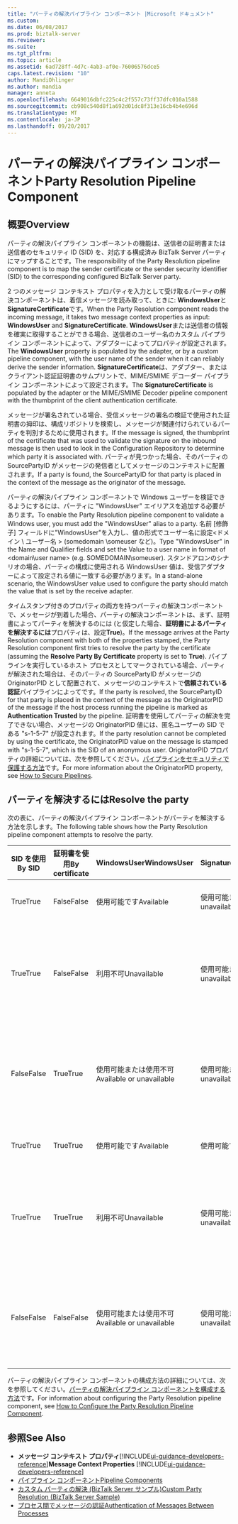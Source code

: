 ```yaml
---
title: "パーティの解決パイプライン コンポーネント |Microsoft ドキュメント"
ms.custom: 
ms.date: 06/08/2017
ms.prod: biztalk-server
ms.reviewer: 
ms.suite: 
ms.tgt_pltfrm: 
ms.topic: article
ms.assetid: 6ad728ff-4d7c-4ab3-af0e-76006576dce5
caps.latest.revision: "10"
author: MandiOhlinger
ms.author: mandia
manager: anneta
ms.openlocfilehash: 6649016dbfc225c4c2f557c73ff37dfc010a1588
ms.sourcegitcommit: cb908c540d8f1a692d01dc8f313e16cb4b4e696d
ms.translationtype: MT
ms.contentlocale: ja-JP
ms.lasthandoff: 09/20/2017
---
```

# <a name="party-resolution-pipeline-component"></a><span data-ttu-id="d3611-102">パーティの解決パイプライン コンポーネント</span><span class="sxs-lookup"><span data-stu-id="d3611-102">Party Resolution Pipeline Component</span></span>

## <a name="overview"></a><span data-ttu-id="d3611-103">概要</span><span class="sxs-lookup"><span data-stu-id="d3611-103">Overview</span></span>
<span data-ttu-id="d3611-104">パーティの解決パイプライン コンポーネントの機能は、送信者の証明書または送信者のセキュリティ ID (SID) を、対応する構成済み BizTalk Server パーティにマップすることです。</span><span class="sxs-lookup"><span data-stu-id="d3611-104">The responsibility of the Party Resolution pipeline component is to map the sender certificate or the sender security identifier (SID) to the corresponding configured BizTalk Server party.</span></span>  
  
 <span data-ttu-id="d3611-105">2 つのメッセージ コンテキスト プロパティを入力として受け取るパーティの解決コンポーネントは、着信メッセージを読み取って、ときに: **WindowsUser**と**SignatureCertificate**です。</span><span class="sxs-lookup"><span data-stu-id="d3611-105">When the Party Resolution component reads the incoming message, it takes two message context properties as input: **WindowsUser** and **SignatureCertificate**.</span></span> <span data-ttu-id="d3611-106">**WindowsUser**または送信者の情報を確実に取得することができる場合、送信者のユーザー名のカスタム パイプライン コンポーネントによって、アダプターによってプロパティが設定されます。</span><span class="sxs-lookup"><span data-stu-id="d3611-106">The **WindowsUser** property is populated by the adapter, or by a custom pipeline component, with the user name of the sender when it can reliably derive the sender information.</span></span> <span data-ttu-id="d3611-107">**SignatureCertificate**は、アダプター、またはクライアント認証証明書のサムプリントで、MIME/SMIME デコーダー パイプライン コンポーネントによって設定されます。</span><span class="sxs-lookup"><span data-stu-id="d3611-107">The **SignatureCertificate** is populated by the adapter or the MIME/SMIME Decoder pipeline component with the thumbprint of the client authentication certificate.</span></span>  
  
 <span data-ttu-id="d3611-108">メッセージが署名されている場合、受信メッセージの署名の検証で使用された証明書の拇印は、構成リポジトリを検索し、メッセージが関連付けられているパーティを判別するために使用されます。</span><span class="sxs-lookup"><span data-stu-id="d3611-108">If the message is signed, the thumbprint of the certificate that was used to validate the signature on the inbound message is then used to look in the Configuration Repository to determine which party it is associated with.</span></span> <span data-ttu-id="d3611-109">パーティが見つかった場合、そのパーティの SourcePartyID がメッセージの発信者としてメッセージのコンテキストに配置されます。</span><span class="sxs-lookup"><span data-stu-id="d3611-109">If a party is found, the SourcePartyID for that party is placed in the context of the message as the originator of the message.</span></span>  
  
 <span data-ttu-id="d3611-110">パーティの解決パイプライン コンポーネントで Windows ユーザーを検証できるようにするには、パーティに "WindowsUser" エイリアスを追加する必要があります。</span><span class="sxs-lookup"><span data-stu-id="d3611-110">To enable the Party Resolution pipeline component to validate a Windows user, you must add the "WindowsUser" alias to a party.</span></span> <span data-ttu-id="d3611-111">名前 [修飾子] フィールドに"WindowsUser"を入力し、値の形式でユーザー名に設定\<ドメイン \ ユーザー名 > (somedomain \someuser など)。</span><span class="sxs-lookup"><span data-stu-id="d3611-111">Type "WindowsUser" in the Name and Qualifier fields and set the Value to a user name in format of \<domain\user name> (e.g. SOMEDOMAIN\someuser).</span></span> <span data-ttu-id="d3611-112">スタンドアロンのシナリオの場合、パーティの構成に使用される WindowsUser 値は、受信アダプターによって設定される値に一致する必要があります。</span><span class="sxs-lookup"><span data-stu-id="d3611-112">In a stand-alone scenario, the WindowsUser value used to configure the party should match the value that is set by the receive adapter.</span></span>  
  
 <span data-ttu-id="d3611-113">タイムスタンプ付きのプロパティの両方を持つパーティの解決コンポーネントで、メッセージが到着した場合、パーティの解決コンポーネントは、まず、証明書によってパーティを解決するのには (と仮定した場合、**証明書によるパーティを解決するには**プロパティは、設定**True**)。</span><span class="sxs-lookup"><span data-stu-id="d3611-113">If the message arrives at the Party Resolution component with both of the properties stamped, the Party Resolution component first tries to resolve the party by the certificate (assuming the **Resolve Party By Certificate** property is set to **True**).</span></span> <span data-ttu-id="d3611-114">パイプラインを実行しているホスト プロセスとしてマークされている場合、パーティが解決された場合は、そのパーティの SourcePartyID がメッセージの OriginatorPID として配置されて、メッセージのコンテキストで**信頼されている認証**パイプラインによってです。</span><span class="sxs-lookup"><span data-stu-id="d3611-114">If the party is resolved, the SourcePartyID for that party is placed in the context of the message as the OriginatorPID of the message if the host process running the pipeline is marked as **Authentication Trusted** by the pipeline.</span></span> <span data-ttu-id="d3611-115">証明書を使用してパーティの解決を完了できない場合、メッセージの OriginatorPID 値には、匿名ユーザーの SID である "s-1-5-7" が設定されます。</span><span class="sxs-lookup"><span data-stu-id="d3611-115">If the party resolution cannot be completed by using the certificate, the OriginatorPID value on the message is stamped with "s-1-5-7", which is the SID of an anonymous user.</span></span> <span data-ttu-id="d3611-116">OriginatorPID プロパティの詳細については、次を参照してください。[パイプラインをセキュリティで保護する方法](../core/how-to-secure-pipelines.md)です。</span><span class="sxs-lookup"><span data-stu-id="d3611-116">For more information about the OriginatorPID property, see [How to Secure Pipelines](../core/how-to-secure-pipelines.md).</span></span>  

## <a name="resolve-the-party"></a><span data-ttu-id="d3611-117">パーティを解決するには</span><span class="sxs-lookup"><span data-stu-id="d3611-117">Resolve the party</span></span>  
 <span data-ttu-id="d3611-118">次の表に、パーティの解決パイプライン コンポーネントがパーティを解決する方法を示します。</span><span class="sxs-lookup"><span data-stu-id="d3611-118">The following table shows how the Party Resolution pipeline component attempts to resolve the party.</span></span>  
  
|<span data-ttu-id="d3611-119">SID を使用</span><span class="sxs-lookup"><span data-stu-id="d3611-119">By SID</span></span>|<span data-ttu-id="d3611-120">証明書を使用</span><span class="sxs-lookup"><span data-stu-id="d3611-120">By certificate</span></span>|<span data-ttu-id="d3611-121">WindowsUser</span><span class="sxs-lookup"><span data-stu-id="d3611-121">WindowsUser</span></span>|<span data-ttu-id="d3611-122">SignatureCertificate</span><span class="sxs-lookup"><span data-stu-id="d3611-122">SignatureCertificate</span></span>|<span data-ttu-id="d3611-123">結果</span><span class="sxs-lookup"><span data-stu-id="d3611-123">Result</span></span>|  
|------------|--------------------|-----------------|--------------------------|------------|  
|<span data-ttu-id="d3611-124">True</span><span class="sxs-lookup"><span data-stu-id="d3611-124">True</span></span>|<span data-ttu-id="d3611-125">False</span><span class="sxs-lookup"><span data-stu-id="d3611-125">False</span></span>|<span data-ttu-id="d3611-126">使用可能です</span><span class="sxs-lookup"><span data-stu-id="d3611-126">Available</span></span>|<span data-ttu-id="d3611-127">使用可能または使用不可</span><span class="sxs-lookup"><span data-stu-id="d3611-127">Available or unavailable</span></span>|<span data-ttu-id="d3611-128">パーティが解決されます。</span><span class="sxs-lookup"><span data-stu-id="d3611-128">Party is resolved.</span></span>|  
|<span data-ttu-id="d3611-129">True</span><span class="sxs-lookup"><span data-stu-id="d3611-129">True</span></span>|<span data-ttu-id="d3611-130">False</span><span class="sxs-lookup"><span data-stu-id="d3611-130">False</span></span>|<span data-ttu-id="d3611-131">利用不可</span><span class="sxs-lookup"><span data-stu-id="d3611-131">Unavailable</span></span>|<span data-ttu-id="d3611-132">使用可能または使用不可</span><span class="sxs-lookup"><span data-stu-id="d3611-132">Available or unavailable</span></span>|<span data-ttu-id="d3611-133">パーティは解決されず、匿名として設定されます。</span><span class="sxs-lookup"><span data-stu-id="d3611-133">Party is not resolved and is stamped as anonymous.</span></span>|  
|<span data-ttu-id="d3611-134">False</span><span class="sxs-lookup"><span data-stu-id="d3611-134">False</span></span>|<span data-ttu-id="d3611-135">True</span><span class="sxs-lookup"><span data-stu-id="d3611-135">True</span></span>|<span data-ttu-id="d3611-136">使用可能または使用不可</span><span class="sxs-lookup"><span data-stu-id="d3611-136">Available or unavailable</span></span>|<span data-ttu-id="d3611-137">使用可能または使用不可</span><span class="sxs-lookup"><span data-stu-id="d3611-137">Available or unavailable</span></span>|<span data-ttu-id="d3611-138">パーティは解決されず、匿名として設定されます。</span><span class="sxs-lookup"><span data-stu-id="d3611-138">Party is not resolved and is stamped as anonymous.</span></span>|  
|<span data-ttu-id="d3611-139">True</span><span class="sxs-lookup"><span data-stu-id="d3611-139">True</span></span>|<span data-ttu-id="d3611-140">True</span><span class="sxs-lookup"><span data-stu-id="d3611-140">True</span></span>|<span data-ttu-id="d3611-141">使用可能です</span><span class="sxs-lookup"><span data-stu-id="d3611-141">Available</span></span>|<span data-ttu-id="d3611-142">使用可能です</span><span class="sxs-lookup"><span data-stu-id="d3611-142">Available</span></span>|<span data-ttu-id="d3611-143">パーティが解決されます。</span><span class="sxs-lookup"><span data-stu-id="d3611-143">Party is resolved.</span></span>|  
|<span data-ttu-id="d3611-144">True</span><span class="sxs-lookup"><span data-stu-id="d3611-144">True</span></span>|<span data-ttu-id="d3611-145">True</span><span class="sxs-lookup"><span data-stu-id="d3611-145">True</span></span>|<span data-ttu-id="d3611-146">利用不可</span><span class="sxs-lookup"><span data-stu-id="d3611-146">Unavailable</span></span>|<span data-ttu-id="d3611-147">使用可能または使用不可</span><span class="sxs-lookup"><span data-stu-id="d3611-147">Available or unavailable</span></span>|<span data-ttu-id="d3611-148">パーティは解決されず、匿名として設定されます。</span><span class="sxs-lookup"><span data-stu-id="d3611-148">Party is not resolved and is stamped as anonymous.</span></span>|  
|<span data-ttu-id="d3611-149">False</span><span class="sxs-lookup"><span data-stu-id="d3611-149">False</span></span>|<span data-ttu-id="d3611-150">False</span><span class="sxs-lookup"><span data-stu-id="d3611-150">False</span></span>|<span data-ttu-id="d3611-151">使用可能または使用不可</span><span class="sxs-lookup"><span data-stu-id="d3611-151">Available or unavailable</span></span>|<span data-ttu-id="d3611-152">使用可能または使用不可</span><span class="sxs-lookup"><span data-stu-id="d3611-152">Available or unavailable</span></span>|<span data-ttu-id="d3611-153">パーティは解決されず、匿名として設定されます。</span><span class="sxs-lookup"><span data-stu-id="d3611-153">Party is not resolved and is stamped as anonymous.</span></span>|  
  
 <span data-ttu-id="d3611-154">パーティの解決パイプライン コンポーネントの構成方法の詳細については、次を参照してください。[パーティの解決パイプライン コンポーネントを構成する方法](../core/how-to-configure-the-party-resolution-pipeline-component.md)です。</span><span class="sxs-lookup"><span data-stu-id="d3611-154">For information about configuring the Party Resolution pipeline component, see [How to Configure the Party Resolution Pipeline Component](../core/how-to-configure-the-party-resolution-pipeline-component.md).</span></span>  
  
## <a name="see-also"></a><span data-ttu-id="d3611-155">参照</span><span class="sxs-lookup"><span data-stu-id="d3611-155">See Also</span></span>  
-  <span data-ttu-id="d3611-156">**メッセージ コンテキスト プロパティ**[!INCLUDE[ui-guidance-developers-reference](../includes/ui-guidance-developers-reference.md)]</span><span class="sxs-lookup"><span data-stu-id="d3611-156">**Message Context Properties** [!INCLUDE[ui-guidance-developers-reference](../includes/ui-guidance-developers-reference.md)]</span></span>   
-  [<span data-ttu-id="d3611-157">パイプライン コンポーネント</span><span class="sxs-lookup"><span data-stu-id="d3611-157">Pipeline Components</span></span>](../core/pipeline-components.md)   
-  [<span data-ttu-id="d3611-158">カスタム パーティの解決 (BizTalk Server サンプル)</span><span class="sxs-lookup"><span data-stu-id="d3611-158">Custom Party Resolution (BizTalk Server Sample)</span></span>](../core/custom-party-resolution-biztalk-server-sample.md)   
-  [<span data-ttu-id="d3611-159">プロセス間でメッセージの認証</span><span class="sxs-lookup"><span data-stu-id="d3611-159">Authentication of Messages Between Processes</span></span>](../core/authentication-of-messages-between-processes.md)